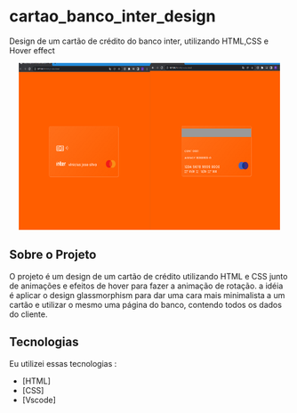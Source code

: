 # cartao_banco_inter_design


 Design de um cartão de crédito do banco inter, utilizando HTML,CSS e Hover effect
 
<p align="center">
 <img width="470" height="300" src="https://github.com/viniciusgo61/cartao/blob/master/img/cpt1.png">

## Sobre o Projeto

O projeto é um design de um cartão de crédito utilizando HTML e CSS junto de animações e efeitos de hover para fazer a animação de rotação.
a idéia é aplicar o design glassmorphism para dar uma cara mais minimalista a um cartão e utilizar o mesmo uma página do banco, contendo todos os dados do cliente.

## Tecnologias

Eu utilizei essas tecnologias :

- [HTML]
- [CSS]
- [Vscode]
